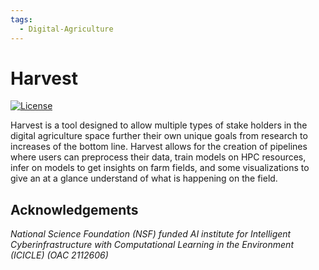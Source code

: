 ```yaml
---
tags:
  - Digital-Agriculture
---
```


# Harvest

[![License](https://img.shields.io/badge/License-BSD_3--Clause-blue.svg)](https://opensource.org/licenses/BSD-3-Clause)

Harvest is a tool designed to allow multiple types of stake holders in the digital agriculture space further their own unique goals from research to increases of the bottom line. Harvest allows for the creation of pipelines where users can preprocess their data, train models on HPC resources, infer on models to get insights on farm fields, and some visualizations to give an at a glance understand of what is happening on the field.

## Acknowledgements

  

*National Science Foundation (NSF) funded AI institute for Intelligent Cyberinfrastructure with Computational Learning in the Environment (ICICLE) (OAC 2112606)*